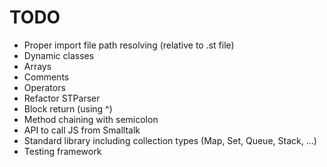 # TODO

* Proper import file path resolving (relative to .st file)
* Dynamic classes
* Arrays
* Comments
* Operators
* Refactor STParser
* Block return (using ^)
* Method chaining with semicolon
* API to call JS from Smalltalk
* Standard library including collection types (Map, Set, Queue, Stack, ...)
* Testing framework